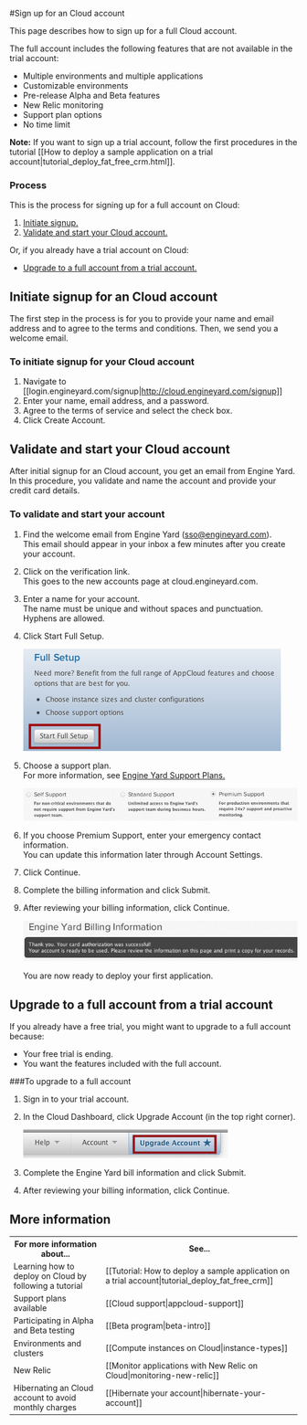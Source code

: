 #Sign up for an Cloud account

This page describes how to sign up for a full Cloud account. 

The full account includes the following features that are not available in the trial account:

* Multiple environments and multiple applications
* Customizable environments
* Pre-release Alpha and Beta features
* New Relic monitoring
* Support plan options
* No time limit

<b>Note:</b> If you want to sign up a trial account, follow the first procedures in the tutorial [[How to deploy a sample application on a trial account|tutorial_deploy_fat_free_crm.html]]. 

### Process

This is the process for signing up for a full account on Cloud:

1.	[Initiate signup.][1]
2.	[Validate and start your Cloud account.][2]

Or, if you already have a trial account on Cloud:

*	[Upgrade to a full account from a trial account.][3]


<h2 id="topic1"> Initiate signup for an Cloud account </h2>

The first step in the process is for you to provide your name and email address and to agree to the terms and conditions. Then, we send you a welcome email. 

### To initiate signup for your Cloud account
 
1. Navigate to [[login.engineyard.com/signup|http://cloud.engineyard.com/signup]]
2. Enter your name, email address, and a password.
3. Agree to the terms of service and select the check box.
4. Click Create Account.


<h2 id="topic2"> Validate and start your Cloud account</h2>

After initial signup for an Cloud account, you get an email from Engine Yard. In this procedure, you validate and name the account and provide your credit card details.

### To validate and start your account
 
1. Find the welcome email from Engine Yard (sso@engineyard.com).   
    This email should appear in your inbox a few minutes after you create your account. 

2. Click on the verification link.  
    This goes to the new accounts page at cloud.engineyard.com.
 
3. Enter a name for your account.  
    The name must be unique and without spaces and punctuation. Hyphens are allowed.

4. Click Start Full Setup.

    ![Start Trial](images/full_setup.png)

5. Choose a support plan.  
    For more information, see <a href="http://www.engineyard.com/support-plans" target="_blank">Engine Yard Support Plans.</a> 

	![Support Plan](images/appcloud_support_plans.png)
	
6. If you choose Premium Support, enter your emergency contact information.  
    You can update this information later through Account Settings.	

6.  Click Continue.

6. Complete the billing information and click Submit.
	
7. After reviewing your billing information, click Continue.	

    ![Card authorization success](images/cc_authorization.png)

    You are now ready to deploy your first application. 
	
<h2 id="topic3">Upgrade to a full account from a trial account</h2>

If you already have a free trial, you might want to upgrade to a full account because:

* Your free trial is ending.  
* You want the features included with the full account.

###To upgrade to a full account

1. Sign in to your trial account.

2. In the Cloud Dashboard, click Upgrade Account (in the top right corner).

    ![Upgrade account](images/upgrade_account.png)

3. Complete the Engine Yard bill information and click Submit.

4. After reviewing your billing information, click Continue.
	
	
<h2> More information</h2>

<table>
	  <tr>
	    <th>For more information about...</th><th>See...</th>
	  </tr>
	  <tr>
	    <td>Learning how to deploy on Cloud by following a tutorial</td><td>[[Tutorial: How to deploy a sample application on a trial account|tutorial_deploy_fat_free_crm]] </td>
	  </tr>
	  <tr>
	    <td>Support plans available</td><td>[[Cloud support|appcloud-support]]</td>
	  </tr>
	<tr>
	    <td>Participating in Alpha and Beta testing</td><td>[[Beta program|beta-intro]]</td>
	  </tr>
	<tr>
	    <td>Environments and clusters</td><td>[[Compute instances on Cloud|instance-types]]</td>
	  </tr>
	 <tr>
	    <td>New Relic</td><td>[[Monitor applications with New Relic on Cloud|monitoring-new-relic]]</td>
	  </tr>
	<tr>
	    <td>Hibernating an Cloud account to avoid monthly charges</td><td>[[Hibernate your account|hibernate-your-account]] </td>
	  </tr>
</table>

[1]: #topic1        "topic1"
[2]: #topic2        "topic2"
[3]: #topic3        "topic3"